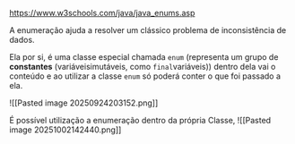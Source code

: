 https://www.w3schools.com/java/java_enums.asp

A enumeração ajuda a resolver um clássico problema de inconsistência de dados.

Ela por si, é uma classe especial chamada `enum` (representa um grupo de **constantes** (variáveis ​​imutáveis, como `final`variáveis)) dentro dela vai o conteúdo e ao utilizar a classe `enum` só poderá conter o que foi passado a ela.

![[Pasted image 20250924203152.png]]


É possível utilização a enumeração dentro da própria Classe, 
![[Pasted image 20251002142440.png]]